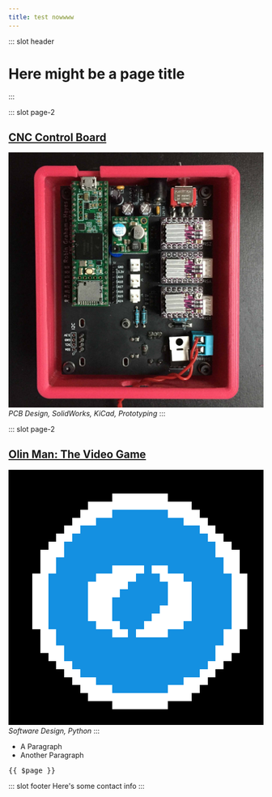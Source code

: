 ```yaml
---
title: test nowwww
---
```



::: slot header
# Here might be a page title
:::

::: slot page-2
## [CNC Control Board](./CNC_Board.md)
![alt](./media/CNC/CNC_Board.jpg)
*PCB Design, SolidWorks, KiCad, Prototyping*
:::

::: slot page-2
## [Olin Man: The Video Game](./Olin_Man.md)
![alt](./media/OlinMan/OlinMan.png)
*Software Design, Python*
:::

- A Paragraph
- Another Paragraph
<pre>{{ $page }}</pre>
::: slot footer
Here's some contact info
:::
